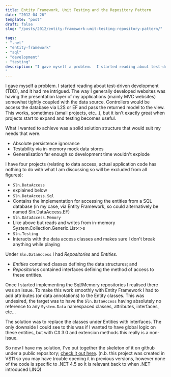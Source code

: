 ```yaml
---
title: Entity Framework, Unit Testing and the Repository Pattern
date: "2012-04-26"
template: "post"
draft: false
slug: "/posts/2012/entity-framework-unit-testing-repository-pattern/"

tags:
- ".net"
- "entity-framework"
- "sql"
- "development"
- "testing"
description: "I gave myself a problem.  I started reading about test-driven development (TDD), and it had me intrigued.  The way I generally developed websites was having the presentation layer of my applications (mainly MVC websites) somewhat tightly coupled with the data source.  Controllers would be access the database via L2S or EF and pass the returned model to the view.  This works, sometimes (small projects, etc...), but it isn't exactly great when projects start to expand and testing becomes useful."
---
```

I gave myself a problem.  I started reading about test-driven development (TDD), and it had me intrigued.  The way I generally developed websites was having the presentation layer of my applications (mainly MVC websites) somewhat tightly coupled with the data source.  Controllers would be access the database via L2S or EF and pass the returned model to the view.  This works, sometimes (small projects, etc...), but it isn't exactly great when projects start to expand and testing becomes useful.

What I wanted to achieve was a solid solution structure that would suit my needs that were.

* Absolute persistence ignorance
* Testability via in-memory mock data stores
* Generalisation far enough so development time wouldn't explode

I have four projects (relating to data access, actual application code has nothing to do with what I am discussing so will be excluded from all figures):

* `Sln.DataAccess`
 * explained below
* `Sln.DataAccess.Sql`
 * Contains the implementation for accessing the entities from a SQL database (in my case, via Entity Framework, so could alternatively be named Sln.DataAccess.EF)
* `Sln.DataAccess.Memory`
 * Like above but reads and writes from in-memory System.Collection.Generic.List<>s
* `Sln.Testing`
 * Interacts with the data access classes and makes sure I don't break anything while playing

Under `Sln.DataAccess` I had _Repositories_ and _Entities_.

* _Entities_ contained classes defining the data structures; and
* _Repositories_ contained interfaces defining the method of access to these entities.

Once I started implementing the Sql/Memory repositories I realised there was an issue.  To make this work smoothly with Entity Framework I had to add attributes (or data annotations) to the Entity classes.  This was undesired, the target was to have the `Sln.DataAccess` having absolutely no reference to any `System.Data` namespaced classes, attributes, interfaces, etc...
 
The solution was to replace the classes under Entities with interfaces.  The only downside I could see to this was if I wanted to have global logic on these entities, but with C# 3.0 and extension methods this really is a non-issue.
 
So now I have my solution, I've put together the skeleton of it on github under a public repository; [check it out here](https://github.com/bmckenzie/projects). (n.b. this project was created in VS11 so you may have trouble opening it in previous versions, however none of the code is specific to .NET 4.5 so it is relevant back to when .NET introduced LINQ)